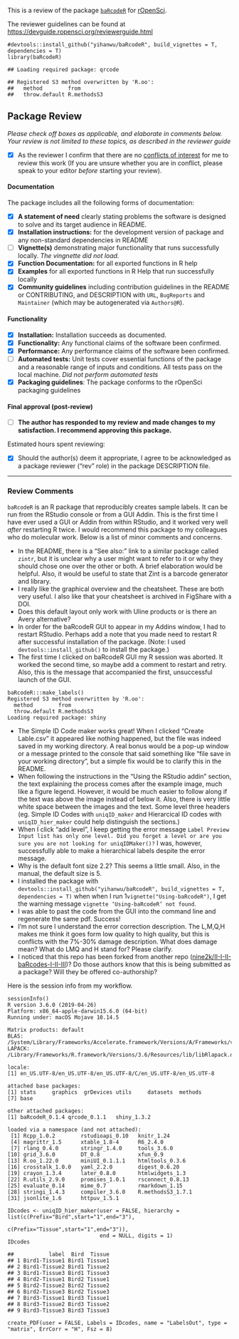 This is a review of the package
[`baRcodeR`](https://github.com/yihanwu/baRcodeR) for
[rOpenSci](https://ropensci.org/).

The reviewer guidelines can be found at
<a href="https://devguide.ropensci.org/reviewerguide.html" class="uri">https://devguide.ropensci.org/reviewerguide.html</a>

    #devtools::install_github("yihanwu/baRcodeR", build_vignettes = T, dependencies = T)
    library(baRcodeR)

    ## Loading required package: qrcode

    ## Registered S3 method overwritten by 'R.oo':
    ##   method        from       
    ##   throw.default R.methodsS3

Package Review
--------------

*Please check off boxes as applicable, and elaborate in comments below.
Your review is not limited to these topics, as described in the reviewer
guide*

-   ☒ As the reviewer I confirm that there are no [conflicts of
    interest](#coi) for me to review this work (If you are unsure
    whether you are in conflict, please speak to your editor *before*
    starting your review).

#### Documentation

The package includes all the following forms of documentation:

-   ☒ **A statement of need** clearly stating problems the software is
    designed to solve and its target audience in README.
-   ☒ **Installation instructions:** for the development version of
    package and any non-standard dependencies in README
-   ☐ **Vignette(s)** demonstrating major functionality that runs
    successfully locally. *The vingnette did not load.*
-   ☒ **Function Documentation:** for all exported functions in R help
-   ☒ **Examples** for all exported functions in R Help that run
    successfully locally
-   ☒ **Community guidelines** including contribution guidelines in the
    README or CONTRIBUTING, and DESCRIPTION with `URL`, `BugReports` and
    `Maintainer` (which may be autogenerated via `Authors@R`).

#### Functionality

-   ☒ **Installation:** Installation succeeds as documented.
-   ☒ **Functionality:** Any functional claims of the software been
    confirmed.
-   ☒ **Performance:** Any performance claims of the software been
    confirmed.
-   ☐ **Automated tests:** Unit tests cover essential functions of the
    package and a reasonable range of inputs and conditions. All tests
    pass on the local machine. *Did not perform automated tests*
-   ☒ **Packaging guidelines**: The package conforms to the rOpenSci
    packaging guidelines

#### Final approval (post-review)

-   ☐ **The author has responded to my review and made changes to my
    satisfaction. I recommend approving this package.**

Estimated hours spent reviewing:

-   ☒ Should the author(s) deem it appropriate, I agree to be
    acknowledged as a package reviewer (“rev” role) in the package
    DESCRIPTION file.

------------------------------------------------------------------------

### Review Comments

`baRcodeR` is an R package that reproducibly creates sample labels. It
can be run from the RStudio console or from a GUI Addin. This is the
first time I have ever used a GUI or Addin from within RStudio, and it
worked very well *after* restarting R twice. I would recommend this
package to my colleagues who do molecular work. Below is a list of minor
comments and concerns.

-   In the README, there is a “See also:” link to a similar package
    called `zintr`, but it is unclear why a user might want to refer to
    it or why they should chose one over the other or both. A brief
    elaboration would be helpful. Also, it would be useful to state that
    Zint is a barcode generator and library.
-   I really like the graphical overview and the cheatsheet. These are
    both very useful. I also like that your cheatsheet is archived in
    FigShare with a DOI.
-   Does this default layout only work with Uline products or is there
    an Avery alternative?
-   In order for the baRcodeR GUI to appear in my Addins window, I had
    to restart RStudio. Perhaps add a note that you made need to restart
    R after successful installation of the package. (Note: I used
    `devtools::install_github()` to install the package.)
-   The first time I clicked on baRcodeR GUI my R session was aborted.
    It worked the second time, so maybe add a comment to restart and
    retry. Also, this is the message that accompanied the first,
    unsuccessful launch of the GUI.

<!-- -->

    baRcodeR:::make_labels()
    Registered S3 method overwritten by 'R.oo':
      method        from       
      throw.default R.methodsS3
    Loading required package: shiny

-   The Simple ID Code maker works great! When I clicked “Create
    Lable.csv” it appeared like nothing happened, but the file was
    indeed saved in my working directory. A real bonus would be a pop-up
    window or a message printed to the console that said something like
    “file save in your working directory”, but a simple fix would be to
    clarify this in the README.
-   When following the instructions in the “Using the RStudio addin”
    section, the text explaining the process comes after the example
    image, much like a figure legend. However, it would be much easier
    to follow along if the text was above the image instead of below it.
    Also, there is very little white space between the images and the
    text. Some level three headers (eg. Simple ID Codes with
    `uniqID_maker` and Hierarcical ID codes with `uniqID_hier_maker`
    could help distinguish the sections.)  
-   When I click “add level”, I keep getting the error message
    `Label Preview Input list has only one level. Did you forget a level or are you sure you are not looking for uniqIDMaker()?`
    I was, however, successfully able to make a hierarchical labels
    despite the error message.
-   Why is the default font size 2.2? This seems a little small. Also,
    in the manual, the default size is 5.
-   I installed the package with
    `devtools::install_github("yihanwu/baRcodeR", build_vignettes = T, dependencies = T)`
    when when I run 1`vignette("Using-baRcodeR")`, I get the warning
    message `vignette ‘Using-baRcodeR’ not found`.
-   I was able to past the code from the GUI into the command line and
    regenerate the same pdf. Success!
-   I’m not sure I understand the error correction description. The
    L,M,Q,H makes me think it goes form low quality to high quality, but
    this is conflicts with the 7%-30% damage description. What does
    damage mean? What do LMQ and H stand for? Please clarify.
-   I noticed that this repo has been forked from another repo
    ([nine2k/II-I-II-baRcodes-I-II-III](https://github.com/nine2k/II-I-II-baRcodes-I-II-III))?
    Do those authors know that this is being submitted as a package?
    Will they be offered co-authorship?

Here is the session info from my workflow.

    sessionInfo()
    R version 3.6.0 (2019-04-26)
    Platform: x86_64-apple-darwin15.6.0 (64-bit)
    Running under: macOS Mojave 10.14.5

    Matrix products: default
    BLAS:   /System/Library/Frameworks/Accelerate.framework/Versions/A/Frameworks/vecLib.framework/Versions/A/libBLAS.dylib
    LAPACK: /Library/Frameworks/R.framework/Versions/3.6/Resources/lib/libRlapack.dylib

    locale:
    [1] en_US.UTF-8/en_US.UTF-8/en_US.UTF-8/C/en_US.UTF-8/en_US.UTF-8

    attached base packages:
    [1] stats     graphics  grDevices utils     datasets  methods  
    [7] base     

    other attached packages:
    [1] baRcodeR_0.1.4 qrcode_0.1.1   shiny_1.3.2   

    loaded via a namespace (and not attached):
     [1] Rcpp_1.0.2        rstudioapi_0.10   knitr_1.24       
     [4] magrittr_1.5      xtable_1.8-4      R6_2.4.0         
     [7] rlang_0.4.0       stringr_1.4.0     tools_3.6.0      
    [10] grid_3.6.0        DT_0.8            xfun_0.9         
    [13] R.oo_1.22.0       miniUI_0.1.1.1    htmltools_0.3.6  
    [16] crosstalk_1.0.0   yaml_2.2.0        digest_0.6.20    
    [19] crayon_1.3.4      later_0.8.0       htmlwidgets_1.3  
    [22] R.utils_2.9.0     promises_1.0.1    rsconnect_0.8.13 
    [25] evaluate_0.14     mime_0.7          rmarkdown_1.15   
    [28] stringi_1.4.3     compiler_3.6.0    R.methodsS3_1.7.1
    [31] jsonlite_1.6      httpuv_1.5.1 

    IDcodes <- uniqID_hier_maker(user = FALSE, hierarchy = list(c(Prefix="Bird",start="1",end="3"),
                                                                c(Prefix="Tissue",start="1",end="3")), 
                                 end = NULL, digits = 1)
    IDcodes

    ##           label  Bird  Tissue
    ## 1 Bird1-Tissue1 Bird1 Tissue1
    ## 2 Bird1-Tissue2 Bird1 Tissue2
    ## 3 Bird1-Tissue3 Bird1 Tissue3
    ## 4 Bird2-Tissue1 Bird2 Tissue1
    ## 5 Bird2-Tissue2 Bird2 Tissue2
    ## 6 Bird2-Tissue3 Bird2 Tissue3
    ## 7 Bird3-Tissue1 Bird3 Tissue1
    ## 8 Bird3-Tissue2 Bird3 Tissue2
    ## 9 Bird3-Tissue3 Bird3 Tissue3

    create_PDF(user = FALSE, Labels = IDcodes, name = "LabelsOut", type = "matrix", ErrCorr = "H", Fsz = 8)

